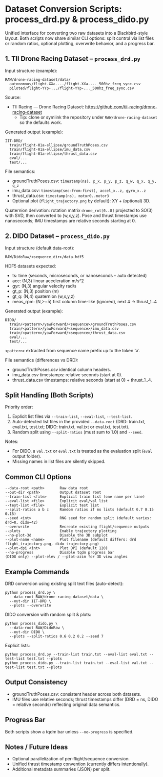 # Dataset Conversion Scripts: process_drd.py & process_dido.py

Unified interface for converting two raw datasets into a Blackbird-style
layout. Both scripts now share similar CLI options: split control via
list files or random ratios, optional plotting, overwrite behavior, and a
progress bar.

## 1. TII Drone Racing Dataset – `process_drd.py`

Input structure (example):
```
RAW/drone-racing-dataset/data/
  autonomous/flight-XXa-.../flight-XXa-..._500hz_freq_sync.csv
  piloted/flight-YYp-.../flight-YYp-..._500hz_freq_sync.csv
```

Source:
- TII Racing — Drone Racing Dataset: https://github.com/tii-racing/drone-racing-dataset
  - Tip: clone or symlink the repository under `RAW/drone-racing-dataset` so the defaults work.

Generated output (example):
```
IIT-DRD/
  train/flight-01a-ellipse/groundTruthPoses.csv
  train/flight-01a-ellipse/imu_data.csv
  train/flight-01a-ellipse/thrust_data.csv
  eval/...
  test/...
```

File semantics:
- groundTruthPoses.csv: `timestamp(ns), p_x, p_y, p_z, q_w, q_x, q_y, q_z`
- imu_data.csv: `timestamp(sec-from-first), accel_x..z, gyro_x..z`
- thrust_data.csv: `timestamp(ns), motor0..motor3`
- Optional plot (`flight_trajectory.png` by default): XY + (optional) 3D.

Quaternion derivation: rotation matrix `drone_rot[0..8]` projected to SO(3)
with SVD, then converted to (w,x,y,z). Pose and thrust timestamps use
nanoseconds; IMU timestamps are relative seconds starting at 0.

## 2. DIDO Dataset – `process_dido.py`

Input structure (default data-root):
```
RAW/DidoRaw/<sequence_dir>/data.hdf5
```

HDF5 datasets expected:
- ts: time (seconds, microseconds, or nanoseconds – auto detected)
- acc: (N,3) linear acceleration m/s^2
- gyr: (N,3) angular velocity rad/s
- gt_p: (N,3) position (m)
- gt_q: (N,4) quaternion (w,x,y,z)
- meas_rpm: (N,>=5) first column time-like (ignored), next 4 → thrust_1..4

Generated output (example):
```
DIDO/
  train/<pattern>/yawForward/<sequence>/groundTruthPoses.csv
  train/<pattern>/yawForward/<sequence>/imu_data.csv
  train/<pattern>/yawForward/<sequence>/thrust_data.csv
  eval/...
  test/...
```
`<pattern>` extracted from sequence name prefix up to the token 'a'.

File semantics (differences vs DRD):
- groundTruthPoses.csv identical column headers.
- imu_data.csv timestamps: relative seconds (start at 0).
- thrust_data.csv timestamps: relative seconds (start at 0) + thrust_1..4.

## Split Handling (Both Scripts)
Priority order:
1. Explicit list files via `--train-list`, `--eval-list`, `--test-list`.
2. Auto-detected list files in the provided `--data-root` (DRD: train.txt, eval.txt, test.txt; DIDO: train.txt, val.txt or eval.txt, test.txt).
3. Random split using `--split-ratios` (must sum to 1.0) and `--seed`.

Notes:
- For DIDO, a `val.txt` or `eval.txt` is treated as the evaluation split (`eval` output folder).
- Missing names in list files are silently skipped.

## Common CLI Options
```
--data-root <path>       Raw data root
--out-dir <path>         Output dataset root
--train-list <file>      Explicit train list (one name per line)
--eval-list <file>       Explicit eval/val list
--test-list <file>       Explicit test list
--split-ratios a b c     Random ratios if no lists (default 0.7 0.15 0.15)
--seed <int>             RNG seed for random split (default varies: drd=0, dido=42)
--overwrite              Recreate existing flight/sequence outputs
--plots                  Enable trajectory plotting
--no-plot-3d             Disable the 3D subplot
--plot-name <name>       Plot filename (default differs: drd flight_trajectory.png, dido trajectory.png)
--plot-dpi <int>         Plot DPI (default 120)
--no-progress            Disable tqdm progress bar
(DIDO only) --plot-elev / --plot-azim for 3D view angles
```

## Example Commands
DRD conversion using existing split text files (auto-detect):
```
python process_drd.py \
  --data-root RAW/drone-racing-dataset/data \
  --out-dir IIT-DRD \
  --plots --overwrite
```

DIDO conversion with random split & plots:
```
python process_dido.py \
  --data-root RAW/DidoRaw \
  --out-dir DIDO \
  --plots --split-ratios 0.6 0.2 0.2 --seed 7
```

Explicit lists:
```
python process_drd.py --train-list train.txt --eval-list eval.txt --test-list test.txt --plots
python process_dido.py --train-list train.txt --eval-list val.txt --test-list test.txt --plots
```

## Output Consistency
- groundTruthPoses.csv: consistent header across both datasets.
- IMU files use relative seconds; thrust timestamps differ (DRD = ns, DIDO = relative seconds) reflecting original data semantics.

## Progress Bar
Both scripts show a tqdm bar unless `--no-progress` is specified.

## Notes / Future Ideas
- Optional parallelization of per-flight/sequence conversion.
- Unified thrust timestamp convention (currently differs intentionally).
- Additional metadata summaries (JSON) per split.
